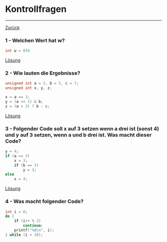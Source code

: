 # Kontrollfragen
---
[Zurück](../README.md)

### 1 - Welchen Wert hat w?
```c
int w = 034
```
[Lösung](01-quiz.md)

### 2 - Wie lauten die Ergebnisse?
```c
unsigned int a = 3, b = 5, c = 7;
unsigned int x, y, z;

x = a == 3;
y = (a << 1) & b;
z = (a > 3) ? b : c;
```
[Lösung](02-quiz.md)

### 3 - Folgender Code soll x auf 3 setzen wenn a drei ist (sonst 4) und y auf 3 setzen, wenn a und b drei ist. Was macht dieser Code?
```c
y = 4;
if (a == 3)
	x = 3;
	if (b == 3)
		y = 3;
else
	x = 4;
```
[Lösung](03-quiz.md)

### 4 - Was macht folgender Code?
```c
int i = 0;
do {
	if (i++ % 2)
		continue;
	printf("%d\n", i);	
} while (i < 10);
```
